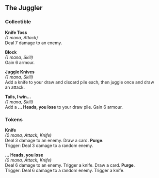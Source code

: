 ## The Juggler

### Collectible
**Knife Toss**  
*(1 mana, Attack)*  
Deal 7 damage to an enemy.

**Block**  
*(1 mana, Skill)*  
Gain 6 armour.

**Juggle Knives**  
*(1 mana, Skill)*  
Add a knife to your draw and discard pile each, then juggle once and draw an attack.

**Tails, I win...**  
*(1 mana, Skill)*  
Add a **... Heads, you lose** to your draw pile. Gain 6 armour. 

### Tokens
**Knife**  
*(0 mana, Attack, Knife)*  
Deal 3 damage to an enemy. Draw a card. **Purge**.  
Trigger: Deal 3 damage to a random enemy.

**... Heads, you lose**  
*(0 mana, Attack, Knife)*  
Deal 6 damage to an enemy. Trigger a knife. Draw a card. **Purge**.  
Trigger: Deal 6 damage to a random enemy. Trigger a knife.